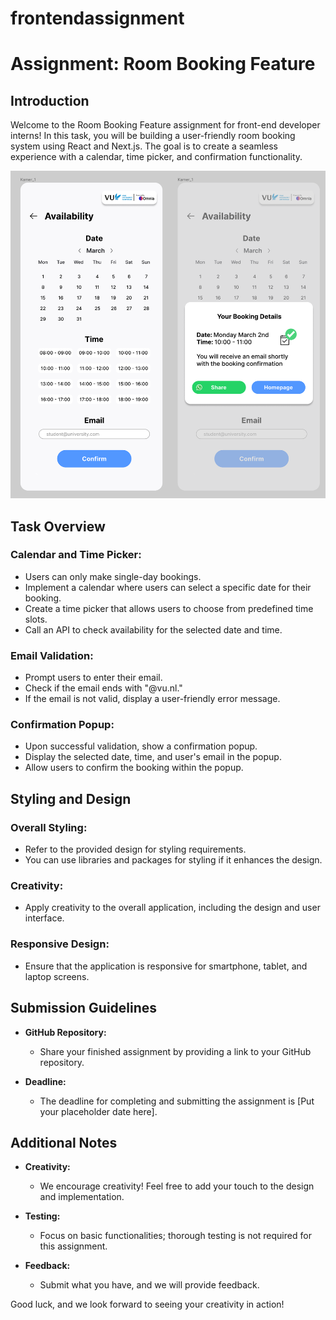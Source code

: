 # frontendassignment

# Assignment: Room Booking Feature

## Introduction

Welcome to the Room Booking Feature assignment for front-end developer interns! In this task, you will be building a user-friendly room booking system using React and Next.js. The goal is to create a seamless experience with a calendar, time picker, and confirmation functionality.

![Room Booking Design](design.png)


## Task Overview

### Calendar and Time Picker:

- Users can only make single-day bookings.
- Implement a calendar where users can select a specific date for their booking.
- Create a time picker that allows users to choose from predefined time slots.
- Call an API to check availability for the selected date and time.

### Email Validation:

- Prompt users to enter their email.
- Check if the email ends with "@vu.nl."
- If the email is not valid, display a user-friendly error message.

### Confirmation Popup:

- Upon successful validation, show a confirmation popup.
- Display the selected date, time, and user's email in the popup.
- Allow users to confirm the booking within the popup.

## Styling and Design

### Overall Styling:

- Refer to the provided design for styling requirements.
- You can use libraries and packages for styling if it enhances the design.

### Creativity:

- Apply creativity to the overall application, including the design and user interface.

### Responsive Design:

- Ensure that the application is responsive for smartphone, tablet, and laptop screens.

## Submission Guidelines

- **GitHub Repository:**
  - Share your finished assignment by providing a link to your GitHub repository.

- **Deadline:**
  - The deadline for completing and submitting the assignment is [Put your placeholder date here].

## Additional Notes

- **Creativity:**
  - We encourage creativity! Feel free to add your touch to the design and implementation.

- **Testing:**
  - Focus on basic functionalities; thorough testing is not required for this assignment.

- **Feedback:**
  - Submit what you have, and we will provide feedback.

Good luck, and we look forward to seeing your creativity in action!
